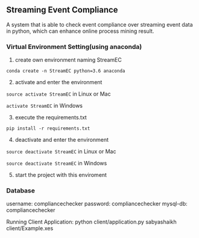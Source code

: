 ## Streaming Event Compliance
A system that is able to check event compliance over streaming event data in python, 
which can enhance online process mining result.


### Virtual Environment Setting(using anaconda)
1. create own environment naming StreamEC

`conda create -n StreamEC python=3.6 anaconda`

2. activate and enter the environment 

`source activate StreamEC` in Linux or Mac


`activate StreamEC` in Windows

3. execute the requirements.txt

`pip install -r requirements.txt`

4. deactivate and enter the environment

`source deactivate StreamEC` in Linux or Mac

`source deactivate StreamEC` in Windows

5. start the project with this enviroment


### Database
username: compliancechecker
password: compliancechecker
mysql-db: compliancechecker


Running Client Application:
python client/application.py sabyashaikh client/Example.xes
